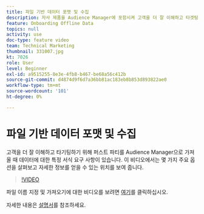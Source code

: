 ```yaml
---
title: 파일 기반 데이터 포맷 및 수집
description: 자사 제품을 Audience Manager에 포함시켜 고객을 더 잘 이해하고 타겟팅할 수 있도록 할 때 더 많은 정보를 얻을 수 있는 몇 가지 주요 옵션에 대해 알아봅니다. 데이터에 대한 특정 형식 요구 사항에 대해 알아봅니다.
feature: Onboarding Offline Data
topics: null
activity: use
doc-type: feature video
team: Technical Marketing
thumbnail: 331007.jpg
kt: 7026
role: User
level: Beginner
exl-id: a9515255-8e3e-4fb8-b467-be68a56c412b
source-git-commit: d4874d9f6d7a36bb81ac183eb8b853d893822ae0
workflow-type: tm+mt
source-wordcount: '101'
ht-degree: 0%

---
```


# 파일 기반 데이터 포맷 및 수집

고객을 더 잘 이해하고 타기팅하기 위해 퍼스트 파티를 Audience Manager으로 가져올 때 데이터에 대한 특정 서식 요구 사항이 있습니다. 이 비디오에서는 몇 가지 주요 옵션을 살펴보고 자세한 정보를 얻을 수 있는 위치를 보여 줍니다.

>[!VIDEO](https://video.tv.adobe.com/v/331007/?quality=12&learn=on)

파일 이름 지정 및 가져오기에 대한 비디오를 보려면 [여기](steps-for-ingesting-file-based-data.md)를 클릭하십시오.

자세한 내용은 [설명서](https://experienceleague.adobe.com/docs/audience-manager/user-guide/implementation-integration-guides/sending-audience-data/batch-data-transfer-process/inbound-file-contents.html?)를 참조하세요.
